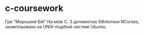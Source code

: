 # c-coursework
Гра "Морський Бій"
На мові C. З допомогою бібліотеки NCurses, зкомпільовано на UNIX-подібній системі Ubuntu.
